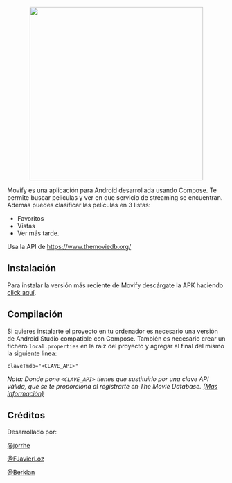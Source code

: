 <p align="center">
  <img src="app/src/main/res/drawable/movify_title_1.jpg" width="400"/>
</p>

Movify es una aplicación para Android desarrollada usando Compose. Te permite buscar peliculas y ver en que servicio de streaming se encuentran. Además puedes clasificar las películas en 3 listas:
- Favoritos
- Vistas
- Ver más tarde.

Usa la API de https://www.themoviedb.org/

## Instalación

Para instalar la versión más reciente de Movify descárgate la APK haciendo [click aquí](https://github.com/beybo/Movify/releases/latest/download/Movify.apk).

## Compilación

Si quieres instalarte el proyecto en tu ordenador es necesario una versión de Android Studio compatible con Compose. También es necesario crear un fichero ``local.properties`` en la raíz del proyecto y agregar al final del mismo la siguiente linea:

```Gradle
claveTmdb="<CLAVE_API>"
```

_Nota: Donde pone ``<CLAVE_API>`` tienes que sustituirlo por una clave API válida, que se te proporciona al registrarte en The Movie Database. [(Más información)](https://developers.themoviedb.org/3/getting-started/authentication)_

## Créditos

Desarrollado por:

[@jorrhe](https://github.com/jorrhe)

[@FJavierLoz](https://github.com/FJavierLoz)

[@Berklan](https://github.com/Berklan)
